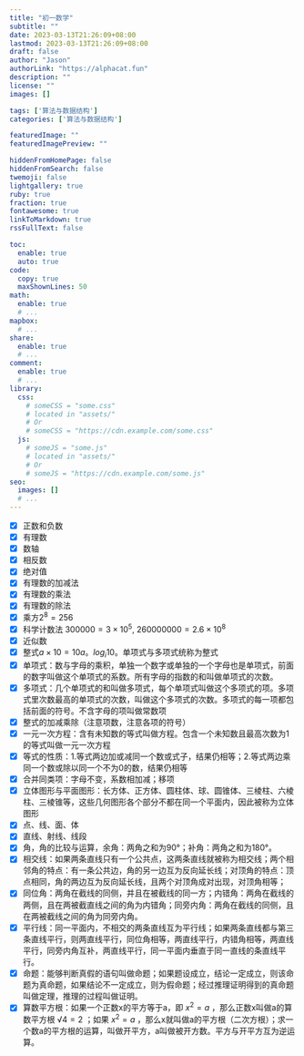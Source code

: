 ```yaml
---
title: "初一数学"
subtitle: ""
date: 2023-03-13T21:26:09+08:00
lastmod: 2023-03-13T21:26:09+08:00
draft: false
author: "Jason"
authorLink: "https://alphacat.fun"
description: ""
license: ""
images: []

tags: ['算法与数据结构']
categories: ['算法与数据结构']

featuredImage: ""
featuredImagePreview: ""

hiddenFromHomePage: false
hiddenFromSearch: false
twemoji: false
lightgallery: true
ruby: true
fraction: true
fontawesome: true
linkToMarkdown: true
rssFullText: false

toc:
  enable: true
  auto: true
code:
  copy: true
  maxShownLines: 50
math:
  enable: true
  # ...
mapbox:
  # ...
share:
  enable: true
  # ...
comment:
  enable: true
  # ...
library:
  css:
    # someCSS = "some.css"
    # located in "assets/"
    # Or
    # someCSS = "https://cdn.example.com/some.css"
  js:
    # someJS = "some.js"
    # located in "assets/"
    # Or
    # someJS = "https://cdn.example.com/some.js"
seo:
  images: []
  # ...
---
```

- [x] 正数和负数
- [x] 有理数
- [x] 数轴
- [x] 相反数
- [x] 绝对值
- [x] 有理数的加减法
- [x] 有理数的乘法
- [x] 有理数的除法
- [x] 乘方$2^8 = 256$
- [x] 科学计数法    $300000=3×10^5$, $260000000=2.6×10^8$
- [x] 近似数
- [x] 整式$a×10=10a$。$log_i10$。单项式与多项式统称为整式
- [x] 单项式：数与字母的乘积，单独一个数字或单独的一个字母也是单项式，前面的数字叫做这个单项式的系数。所有字母的指数的和叫做单项式的次数。
- [x] 多项式：几个单项式的和叫做多项式，每个单项式叫做这个多项式的项。多项式里次数最高的单项式的次数，叫做这个多项式的次数。多项式的每一项都包括前面的符号。不含字母的项叫做常数项
- [x] 整式的加减乘除（注意项数，注意各项的符号）
- [x] 一元一次方程：含有未知数的等式叫做方程。包含一个未知数且最高次数为1的等式叫做一元一次方程
- [x] 等式的性质：1.等式两边加或减同一个数或式子，结果仍相等；2.等式两边乘同一个数或除以同一个不为0的数，结果仍相等
- [x] 合并同类项：字母不变，系数相加减；移项
- [x] 立体图形与平面图形：长方体、正方体、圆柱体、球、圆锥体、三棱柱、六棱柱、三棱锥等，这些几何图形各个部分不都在同一个平面内，因此被称为立体图形
- [x] 点、线、面、体
- [x] 直线、射线、线段
- [x] 角，角的比较与运算，余角：两角之和为90°；补角：两角之和为180°。
- [x] 相交线：如果两条直线只有一个公共点，这两条直线就被称为相交线；两个相邻角的特点：有一条公共边，角的另一边互为反向延长线；对顶角的特点：顶点相同，角的两边互为反向延长线，且两个对顶角成对出现，对顶角相等；
- [x] 同位角：两角在截线的同侧，并且在被截线的同一方；内错角：两角在截线的两侧，且在两被截直线之间的角为内错角；同旁内角：两角在截线的同侧，且在两被截线之间的角为同旁内角。
- [x] 平行线：同一平面内，不相交的两条直线互为平行线；如果两条直线都与第三条直线平行，则两直线平行，同位角相等，两直线平行，内错角相等，两直线平行，同旁内角互补，两直线平行，同一平面内垂直于同一直线的条直线平行。
- [x] 命题：能够判断真假的语句叫做命题；如果题设成立，结论一定成立，则该命题为真命题，如果结论不一定成立，则为假命题；经过推理证明得到的真命题叫做定理，推理的过程叫做证明。
- [x] 算数平方根：如果一个正数x的平方等于a，即 $x^2=a$ ，那么正数x叫做a的算数平方根 $√ 4=2$ ；如果 $x^2=a$ ，那么x就叫做a的平方根（二次方根）；求一个数a的平方根的运算，叫做开平方，a叫做被开方数。平方与开平方互为逆运算。
<!--more-->

